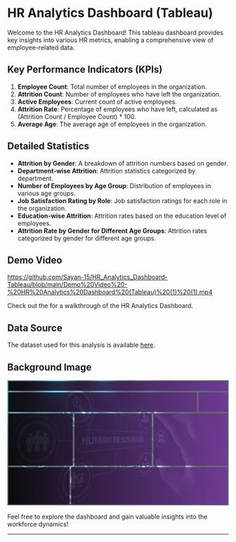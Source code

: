 # HR Analytics Dashboard (Tableau)

Welcome to the HR Analytics Dashboard! This tableau dashboard provides key insights into various HR metrics, enabling a comprehensive view of employee-related data.

## Key Performance Indicators (KPIs)

1. **Employee Count**: Total number of employees in the organization.
2. **Attrition Count**: Number of employees who have left the organization.
3. **Active Employees**: Current count of active employees.
4. **Attrition Rate**: Percentage of employees who have left, calculated as (Attrition Count / Employee Count) * 100.
5. **Average Age**: The average age of employees in the organization.

## Detailed Statistics

- **Attrition by Gender**: A breakdown of attrition numbers based on gender.
- **Department-wise Attrition**: Attrition statistics categorized by department.
- **Number of Employees by Age Group**: Distribution of employees in various age groups.
- **Job Satisfaction Rating by Role**: Job satisfaction ratings for each role in the organization.
- **Education-wise Attrition**: Attrition rates based on the education level of employees.
- **Attrition Rate by Gender for Different Age Groups**: Attrition rates categorized by gender for different age groups.

## Demo Video
https://github.com/Sayan-15/HR_Analytics_Dashboard-Tableau/blob/main/Demo%20Video%20-%20HR%20Analytics%20Dashboard%20(Tableau)%20(1)%20(1).mp4

Check out the for a walkthrough of the HR Analytics Dashboard.

## Data Source

The dataset used for this analysis is available [here]([LINK_TO_DATASET](https://github.com/Sayan-15/HR_Analytics_Dashboard/blob/main/HR%20Data.xlsx)).

## Background Image

![Background Image](https://github.com/Sayan-15/HR_Analytics_Dashboard/blob/main/HR%20background.png)

Feel free to explore the dashboard and gain valuable insights into the workforce dynamics!

---

